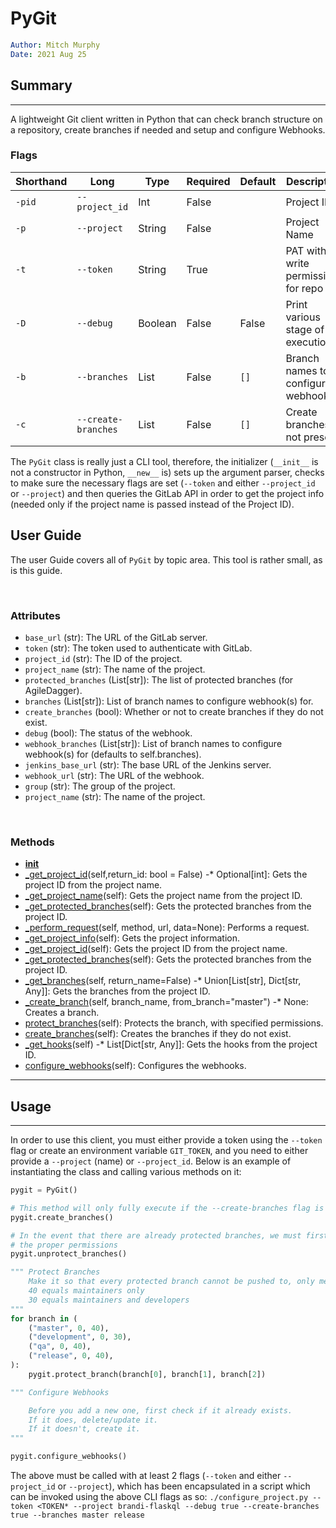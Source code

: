 
# PyGit

```yaml
Author: Mitch Murphy
Date: 2021 Aug 25
```

## Summary
----

A lightweight Git client written in Python that can check branch structure on a repository, create branches if needed and setup and configure Webhooks.

### Flags

| Shorthand | Long                | Type     | Required | Default | Description                           |
|-----------|---------------------|----------|----------|---------|---------------------------------------|
| `-pid`    | `--project_id`      | Int      | False    |         | Project ID                            |
| `-p`      | `--project`         | String   | False    |         | Project Name                          |
| `-t`      | `--token`           | String   | True     |         | PAT with write permissions for repo   |
| `-D`      | `--debug`           | Boolean  | False    | False   | Print various stage of execution      |
| `-b`      | `--branches`        | List     | False    | `[]`    | Branch names to configure webhook(s)  |
| `-c`      | `--create-branches` | List     | False    | `[]`    | Create branches if not present        |

The `PyGit` class is really just a CLI tool, therefore, the initializer (`__init__` is not a constructor in Python, `__new__` is) sets up the argument parser, checks to make sure the necessary flags are set (`--token` and either `--project_id` or `--project`) and then queries the GitLab API in order to get the project info (needed only if the project name is passed instead of the Project ID). 

## User Guide

The user Guide covers all of `PyGit` by topic area. This tool is rather small, as is this guide. 

<br/>

### Attributes 

* `base_url` (str): The URL of the GitLab server.  
* `token` (str): The token used to authenticate with GitLab.  
* `project_id` (str): The ID of the project.  
* `project_name` (str): The name of the project.  
* `protected_branches` (List[str]): The list of protected branches (for AgileDagger).  
* `branches` (List[str]): List of branch names to configure webhook(s) for.  
* `create_branches` (bool): Whether or not to create branches if they do not exist.  
* `debug` (bool): The status of the webhook.  
* `webhook_branches` (List[str]): List of branch names to configure webhook(s) for (defaults to self.branches).  
* `jenkins_base_url` (str): The base URL of the Jenkins server.  
* `webhook_url` (str): The URL of the webhook.  
* `group` (str): The group of the project.  
* `project_name` (str): The name of the project.  

<br/>  

### Methods

* [__init__](#init) 
* [_get_project_id](#_get_project_id)(self,return_id: bool = False) -* Optional[int]: Gets the project ID from the project name.  
* [_get_project_name](#_get_project_name)(self): Gets the project name from the project ID.  
* [_get_protected_branches](#_get_protected_branches)(self): Gets the protected branches from the project ID.  
* [_perform_request](#_perform_request)(self, method, url, data=None): Performs a request.       
* [_get_project_info](#_get_project_info)(self): Gets the project information.  
* [_get_project_id](#_get_project_id)(self): Gets the project ID from the project name.  
* [_get_protected_branches](#_get_protected_branches)(self): Gets the protected branches from the project ID.  
* [_get_branches](#_get_branches)(self, return_name=False) -* Union[List[str], Dict[str, Any]]: Gets the branches from the project ID.  
* [_create_branch](#_create_branch)(self, branch_name, from_branch="master") -* None: Creates a branch.  
* [protect_branches](#protect_branches)(self): Protects the branch, with specified permissions.  
* [create_branches](#create_branches)(self): Creates the branches if they do not exist.  
* [_get_hooks](#_get_hooks)(self) -* List[Dict[str, Any]]: Gets the hooks from the project ID.   
* [configure_webhooks](#configure_webhooks)(self): Configures the webhooks.

----

## Usage
----

In order to use this client, you must either provide a token using the `--token` flag or create an environment variable `GIT_TOKEN`, and you need to either provide a `--project` (name) or `--project_id`. Below is an example of instantiating the class and calling various methods on it:

```python
pygit = PyGit()

# This method will only fully execute if the --create-branches flag is set to true
pygit.create_branches()

# In the event that there are already protected branches, we must first unprotect them and then re-protect them with 
# the proper permissions
pygit.unprotect_branches()

""" Protect Branches
    Make it so that every protected branch cannot be pushed to, only merged.
    40 equals maintainers only
    30 equals maintainers and developers
"""
for branch in (
    ("master", 0, 40),
    ("development", 0, 30),
    ("qa", 0, 40),
    ("release", 0, 40),
):
    pygit.protect_branch(branch[0], branch[1], branch[2])

""" Configure Webhooks

    Before you add a new one, first check if it already exists.
    If it does, delete/update it.
    If it doesn't, create it.
"""

pygit.configure_webhooks()
```

The above must be called with at least 2 flags (`--token` and either `--project_id` or `--project`), which has been encapsulated in a script which can be invoked using the above CLI flags as so: `./configure_project.py --token <TOKEN* --project brandi-flaskql --debug true --create-branches true --branches master release`
